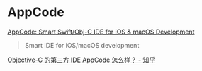 # AppCode

[AppCode: Smart Swift/Obj-C IDE for iOS & macOS Development](https://www.jetbrains.com/objc/)

> Smart IDE for iOS/macOS development

[Objective-C 的第三方 IDE AppCode 怎么样？ - 知乎](https://www.zhihu.com/question/21824221)
